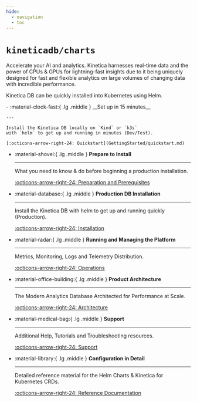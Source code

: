 ```yaml
---
hide:
  - navigation  
  - toc
---
```

# `kineticadb/charts` 

Accelerate your AI and analytics. Kinetica harnesses real-time data and the power of CPUs &  GPUs for 
lightning-fast insights due to it being uniquely designed for fast and flexible analytics on large volumes 
of changing data with incredible performance.

Kinetica DB can be quickly installed into Kubernetes using Helm.

<div class="grid cards" markdown>
-   :material-clock-fast:{ .lg .middle } __Set up in 15 minutes__

    ---

    Install the Kinetica DB locally on `Kind` or `k3s`
    with `helm` to get up and running in minutes (Dev/Test).

    [:octicons-arrow-right-24: Quickstart](GettingStarted/quickstart.md)

-   :material-shovel:{ .lg .middle } __Prepare to Install__

    ---

    What you need to know & do before beginning a production installation.

    [:octicons-arrow-right-24: Preparation and Prerequisites](GettingStarted/preparation_and_prerequisites.md)

-   :material-database:{ .lg .middle } __Production DB Installation__

    ---

    Install the Kinetica DB with helm to get up and running quickly
    (Production).

    [:octicons-arrow-right-24: Installation](GettingStarted/installation.md)

-   :material-radar:{ .lg .middle } __Running and Managing the Platform__

    ---

    Metrics, Monitoring, Logs and Telemetry Distribution.

    [:octicons-arrow-right-24: Operations](Operations/index.md)

-   :material-office-building:{ .lg .middle } __Product Architecture__

    ---

    The Modern Analytics Database Architected for Performance at Scale.

    [:octicons-arrow-right-24: Architecture](Architecture/index.md)

-   :material-medical-bag:{ .lg .middle } __Support__

    ---

    Additional Help, Tutorials and Troubleshooting resources.

    [:octicons-arrow-right-24: Support](Support/index.md)

-  :material-library:{ .lg .middle } __Configuration in Detail__

    ---

    Detailed reference material for the Helm Charts & Kinetica for Kubernetes CRDs.

    [:octicons-arrow-right-24: Reference Documentation](Reference/index.md "Reference material for the Helm Charts & Kubernetes CRDs")
</div>

[//]: # (* [Setup]&#40;Setup/index.md&#41; - Setting up Kinetica on Kubernetes)
[//]: # (* [Operations]&#40;Operations/index.md&#41; - Operating Kinetica on Kubernetes)
[//]: # (* [Architecture & Design]&#40;Architecture/index.md&#41; - Architecture overview of KineticaDB & Kinetica for Kubernetes)
[//]: # (* [Support]&#40;Support/index.md&#41; - Help, Tutorials and Troubleshooting)
[//]: # (* [Reference]&#40;Reference/index.md&#41; - Reference material for the Helm Charts & Kubernetes CRDs.)